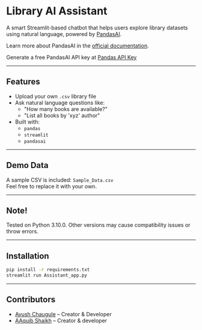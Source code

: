 # Library AI Assistant

A smart Streamlit-based chatbot that helps users explore library datasets using natural language, powered by [PandasAI](https://pandas-ai.com/).

Learn more about PandasAI in the [official documentation](https://docs.pandas-ai.com/).

Generate a free PandasAI API key at [Pandas API Key](https://app.pandabi.ai)

---

## Features

- Upload your own `.csv` library file
- Ask natural language questions like:
  - "How many books are available?"
  - "List all books by 'xyz' author"
- Built with:
  - `pandas`
  - `streamlit`
  - `pandasai`

---

## Demo Data

A sample CSV is included: `Sample_Data.csv`  
Feel free to replace it with your own.

---

## Note!
Tested on Python 3.10.0. 
Other versions may cause compatibility issues or throw errors.

---

## Installation

```bash
pip install -r requirements.txt
streamlit run Assistant_app.py
```

---

## Contributors

- [Ayush Chaugule](https://github.com/Ayush-Chaugule) – Creator & Developer  
- [AAquib Shaikh](https://github.com/aaquibshaikh001) – Creator & developer 






